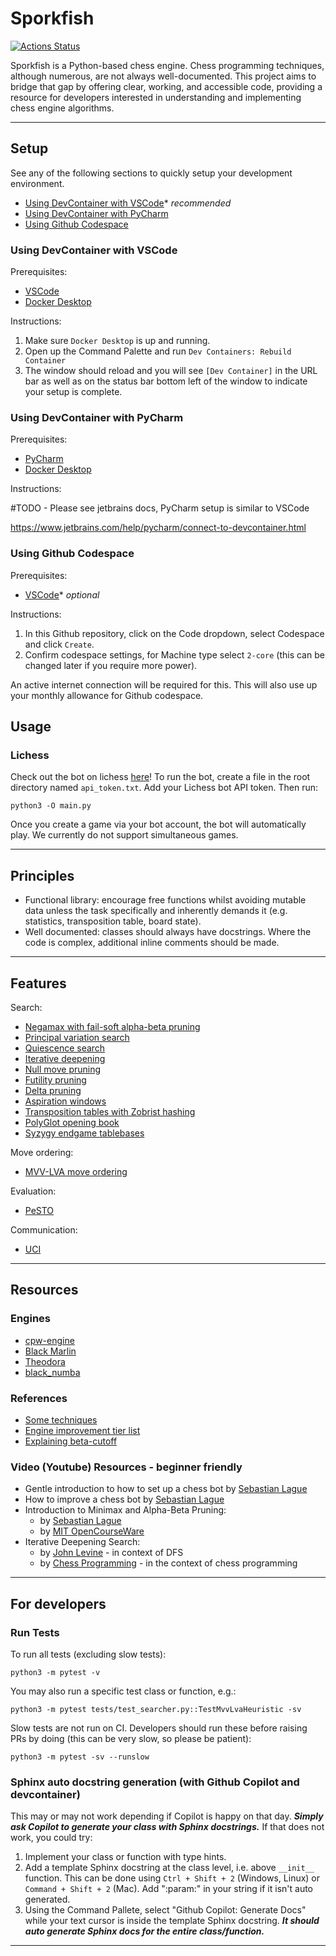 # Sporkfish

[![Actions Status](https://github.com/KYLChiu/sporkfish/workflows/Prod/badge.svg)](https://github.com/KYLChiu/sporkfish/actions)

Sporkfish is a Python-based chess engine. Chess programming techniques, although numerous, are not always well-documented. This project aims to bridge that gap by offering clear, working, and accessible code, providing a resource for developers interested in understanding and implementing chess engine algorithms.

- - - -

## Setup

See any of the following sections to quickly setup your development environment.
- [Using DevContainer with VSCode](#using-devcontainer-with-vscode)* *recommended*
- [Using DevContainer with PyCharm](#using-devcontainer-with-pycharm)
- [Using Github Codespace](#using-github-codespace)

### Using DevContainer with VSCode

Prerequisites:
- [VSCode](https://code.visualstudio.com/download)
- [Docker Desktop](https://www.docker.com/products/docker-desktop/)

Instructions:
1. Make sure `Docker Desktop` is up and running.
2. Open up the Command Palette and run `Dev Containers: Rebuild Container`
3. The window should reload and you will see `[Dev Container]` in the URL bar as well as on the status bar bottom left of the window to indicate your setup is complete.

### Using DevContainer with PyCharm

Prerequisites:
- [PyCharm](https://www.jetbrains.com/pycharm/download/)
- [Docker Desktop](https://www.docker.com/products/docker-desktop/)

Instructions:

#TODO - Please see jetbrains docs, PyCharm setup is similar to VSCode

https://www.jetbrains.com/help/pycharm/connect-to-devcontainer.html

### Using Github Codespace

Prerequisites:
- [VSCode](https://code.visualstudio.com/download)* *optional*

Instructions:
1. In this Github repository, click on the Code dropdown, select Codespace and click `Create`.
2. Confirm codespace settings, for Machine type select `2-core` (this can be changed later if you require more power).

An active internet connection will be required for this. This will also use up your monthly allowance for Github codespace.

## Usage

### Lichess

Check out the bot on lichess [here](https://lichess.org/@/Sporkfish)! To run the bot, create a file in the root directory named `api_token.txt`. Add your Lichess bot API token. Then run:

```
python3 -O main.py
```

Once you create a game via your bot account, the bot will automatically play. We currently do not support simultaneous games.

- - - -

## Principles

* Functional library: encourage free functions whilst avoiding mutable data unless the task specifically and inherently demands it (e.g. statistics, transposition table, board state).
* Well documented: classes should always have docstrings. Where the code is complex, additional inline comments should be made.

- - - -

## Features

Search:

* [Negamax with fail-soft alpha-beta pruning](https://www.cs.cornell.edu/courses/cs312/2002sp/lectures/rec21.htm)
* [Principal variation search](https://en.wikipedia.org/wiki/Principal_variation_search)
* [Quiescence search](https://www.chessprogramming.org/Quiescence_Search)
* [Iterative deepening](https://www.chessprogramming.org/Iterative_Deepening)
* [Null move pruning](https://www.chessprogramming.org/Null_Move_Pruning)
* [Futility pruning](https://www.chessprogramming.org/Futility_Pruning)
* [Delta pruning](https://www.chessprogramming.org/Delta_Pruning)
* [Aspiration windows](https://www.chessprogramming.org/Aspiration_Windows)
* [Transposition tables with Zobrist hashing](https://mediocrechess.blogspot.com/2007/01/guide-transposition-tables.html)
* [PolyGlot opening book](https://python-chess.readthedocs.io/en/latest/polyglot.html)
* [Syzygy endgame tablebases](https://python-chess.readthedocs.io/en/latest/syzygy.html#chess.syzygy.Tablebase)

Move ordering:

* [MVV-LVA move ordering](https://www.chessprogramming.org/Move_Ordering)

Evaluation:

* [PeSTO](https://www.chessprogramming.org/PeSTO%27s_Evaluation_Function)

Communication:

* [UCI](https://www.chessprogramming.org/UCI)

- - - -

## Resources

### Engines

* [cpw-engine](https://github.com/nescitus/cpw-engine)
* [Black Marlin](https://github.com/jnlt3/blackmarlin?tab=readme-ov-file#efficiently-updatable-neural-networks)
* [Theodora](https://github.com/yigitkucuk/Theodora/blob/main/main.py)
* [black_numba](https://github.com/Avo-k/black_numba)

### References

* [Some techniques](https://stackoverflow.com/questions/16500739/chess-high-branching-factor/16642804#16642804)
* [Engine improvement tier list](https://www.reddit.com/r/ComputerChess/comments/yln9ef/comparative_advantage_of_engine_improvements/)
* [Explaining beta-cutoff](https://stackoverflow.com/questions/2533219/alpha-beta-cutoff)

### Video (Youtube) Resources - beginner friendly

* Gentle introduction to how to set up a chess bot by [Sebastian Lague](https://www.youtube.com/watch?v=U4ogK0MIzqk)
* How to improve a chess bot by [Sebastian Lague](https://www.youtube.com/watch?v=_vqlIPDR2TU)
* Introduction to Minimax and Alpha-Beta Pruning:
  * by [Sebastian Lague](https://www.youtube.com/watch?v=l-hh51ncgDI)
  * by [MIT OpenCourseWare](https://www.youtube.com/watch?v=STjW3eH0Cik)
* Iterative Deepening Search:
  * by [John Levine](https://www.youtube.com/watch?v=Y85ECk_H3h4) - in context of DFS
  * by [Chess Programming](https://www.youtube.com/watch?v=awZxXMJ-h0Y) - in the context of chess programming

- - - -

## For developers

### Run Tests

To run all tests (excluding slow tests):

```
python3 -m pytest -v
```

You may also run a specific test class or function, e.g.:

```
python3 -m pytest tests/test_searcher.py::TestMvvLvaHeuristic -sv
```

Slow tests are not run on CI. Developers should run these before raising PRs by doing (this can be very slow, so please be patient):

```
python3 -m pytest -sv --runslow
```

### Sphinx auto docstring generation (with Github Copilot and devcontainer)

This may or may not work depending if Copilot is happy on that day. ***Simply ask Copilot to generate your class with Sphinx docstrings.*** If that does not work, you could try:
1. Implement your class or function with type hints.
2. Add a template Sphinx docstring at the class level, i.e. above `__init__` function. This can be done using `Ctrl + Shift + 2` (Windows, Linux) or `Command + Shift + 2` (Mac). Add ":param:" in your string if it isn't auto generated.
3. Using the Command Pallete, select "Github Copilot: Generate Docs" while your text cursor is inside the template Sphinx docstring. ***It should auto generate Sphinx docs for the entire class/function.***

- - - -
